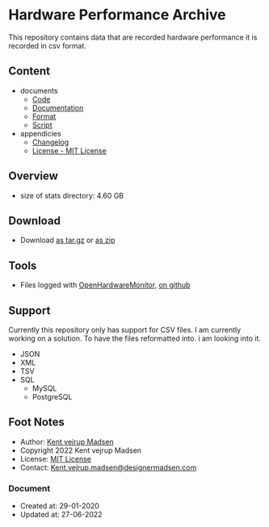 # Hardware Performance Archive
This repository contains data that are recorded hardware performance it is 
recorded in csv format. 

## Content
* documents
    * [Code](code/readme.md)
    * [Documentation](docs/readme.md)
    * [Format](format/readme.md)
    * [Script](script/readme.md)
* appendicies
    * [Changelog](CHANGELOG.md)
    * [License - MIT License](license.md)


## Overview
* size of stats directory: 4.60 GB


## Download
* Download [as tar.gz](https://1drv.ms/u/s!AnVSo6qhoQp5j44rG0V-dvyoxs3r_w) or [as zip](https://1drv.ms/u/s!AnVSo6qhoQp5j49a5woqf6x41OHMYg?e=SgTFxC)


## Tools
* Files logged with [OpenHardwareMonitor](https://openhardwaremonitor.org/downloads/),
[on github](https://github.com/openhardwaremonitor/openhardwaremonitor)


## Support
Currently this repository only has support for CSV files. I am currently working on a solution. To have the files reformatted into. i am looking into it.
* JSON
* XML
* TSV
* SQL
    * MySQL
    * PostgreSQL


## Foot Notes
* Author: [Kent vejrup Madsen](https://github.com/kentVejrupMadsen/)
* Copyright 2022 Kent vejrup Madsen
* License: [MIT License](license.md)
* Contact: Kent.vejrup.madsen@designermadsen.com


### Document
* Created at: 29-01-2020
* Updated at: 27-06-2022
